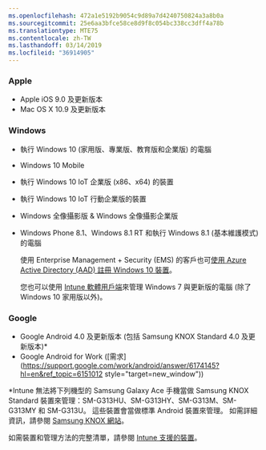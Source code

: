 ```yaml
---
ms.openlocfilehash: 472a1e5192b9054c9d89a7d4240750824a3a8b0a
ms.sourcegitcommit: 25e6aa3bfce58ce8d9f8c054bc338cc3dff4a78b
ms.translationtype: MTE75
ms.contentlocale: zh-TW
ms.lasthandoff: 03/14/2019
ms.locfileid: "36914905"
---
```



### <a name="apple"></a>Apple
  - Apple iOS 9.0 及更新版本
  - Mac OS X 10.9 及更新版本

### <a name="windows"></a>Windows
- 執行 Windows 10 (家用版、專業版、教育版和企業版) 的電腦
- Windows 10 Mobile
- 執行 Windows 10 IoT 企業版 (x86、x64) 的裝置
- 執行 Windows 10 IoT 行動企業版的裝置
- Windows 全像攝影版 &amp; Windows 全像攝影企業版
- Windows Phone 8.1、Windows 8.1 RT 和執行 Windows 8.1 (基本維護模式) 的電腦

  使用 Enterprise Management + Security (EMS) 的客戶也可[使用 Azure Active Directory (AAD) 註冊 Windows 10 裝置](/intune-classic/deploy-use/set-up-windows-device-management-with-microsoft-intune#azure-active-directory-enrollment)。

  您也可以使用 [Intune 軟體用戶端](/intune-classic/deploy-use/manage-windows-pcs-with-microsoft-intune)來管理 Windows 7 與更新版的電腦 (除了 Windows 10 家用版以外)。

### <a name="google"></a>Google
- Google Android 4.0 及更新版本 (包括 Samsung KNOX Standard 4.0 及更新版本)*
- Google Android for Work ([需求](https://support.google.com/work/android/answer/6174145?hl=en&ref_topic=6151012 style="target=new_window"))

*Intune 無法將下列機型的 Samsung Galaxy Ace 手機當做 Samsung KNOX Standard 裝置來管理：SM-G313HU、SM-G313HY、SM-G313M、SM-G313MY 和 SM-G313U。 這些裝置會當做標準 Android 裝置來管理。 如需詳細資訊，請參閱 [Samsung KNOX 網站](https://www.samsungknox.com/en)。

如需裝置和管理方法的完整清單，請參閱 [Intune 支援的裝置](/intune/supported-devices-browsers#intune-supported-devices)。
